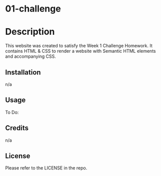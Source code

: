 # 01-challenge

# Description

This website was created to satisfy the Week 1 Challenge Homework. It contains HTML & CSS to render a website with Semantic HTML elements and accompanying CSS.

## Installation

n/a 

## Usage

To Do:

## Credits

n/a

## License

Please refer to the LICENSE in the repo.